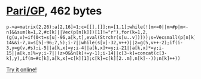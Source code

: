 # [Pari/GP], 462 bytes

    p->a=matrix(2,26);a[2,16]=1;c=[[],[]];n=[1,1];while(![m<=0||m>#p|m<-n]&&sum(k=1,2,#c[k]||Vec(p[n[k]])[1]!="r"),for(k=1,2,(g(u,v)=if(0<t=s[u]-96,a[k,t],eval(Strchr(s[u..v]))));s=Vecsmall(p[n[k]]);i=s[2]-96;v=if(i-14&&i-7,x=s[5]-96;7,5);i-7||while(s[v]-32,v++)||z=g(5,v++-2);if(i-3,y=g(v,#s);i-5||a[k,x]=y;i-4||a[k,x]+=y;i-21||a[k,x]*=y;i-15||a[k,x]%=y;i-7||(z>0&&n[k]+=y-1);i-14||c[3-k]=concat(c[3-k],y),if(m=#c[k],a[k,x]=c[k][1];c[k]=c[k][2..m],n[k]--));n[k]++))

[Try it online!][TIO-kx7ghvwz]

[Pari/GP]: http://pari.math.u-bordeaux.fr/
[TIO-kx7ghvwz]: https://tio.run/##dVPRjqIwFP2VDmZNWVtDq@gYrD@xyb40fagoDisoAWXV8O/uLaXgTHZ48Zx7b0/PPY2FLlN6KJ4JEs@CbrTI9aVMb5gTvvAjLTlhCyVYFAspFZFKRSchGWEq@vuRZnv8JvO1CJom34yKJl/TkxqPq2uOj4IRTkaxPKqm@b2PcSFPgJUvmXoTXun5JDmX3Rg@4CupfZEmOFhfRCWviq4WRMsjuSiyr3WGf13K@KPE0JpOa@XDF1UCdKtcZ1kvHqVwmJvDUW3UUsrm43FKl@QGjbBtLEkIc3TZNHaDStaKzjipJxO/aR7igEODKYcpozAjd6jVZFSZY2HTGFs3Je7A5o5NWsqZ4z9bzvrpHy2HO/FjE4zHxi0cocxIMlCJ5YwelYjPp1hfsGXk7hNwkIs2RdJdazBkGJlfS/h0mitiJCmFWFrtie8/dVFkd5wQJKVXnXaIeQS1gDtQGFDGNdIObB2IHdh5ChS8an9BWScBMEWzHmtbzq8ZKhBbGvzn8ABcuLK2V@rdDg5S5iYA93Xd1a0440tHCrR4Dwb99zAIW3YG@9Z3dzFfLecrJ2f4bP510uhtO1tQ3SIWwOfS2H7jceWwRrNPOZna9sV3goLXFRb/T9cu9eLcCljX2yG9ufOlh6D7dmat9Lbt9eybDRj7pGWqCVQXw2KUrew7d2EGX17RuL/ZCVvtB5h5xLbR5T5kzgeRwIN/5/Mf "Pari/GP – Try It Online"